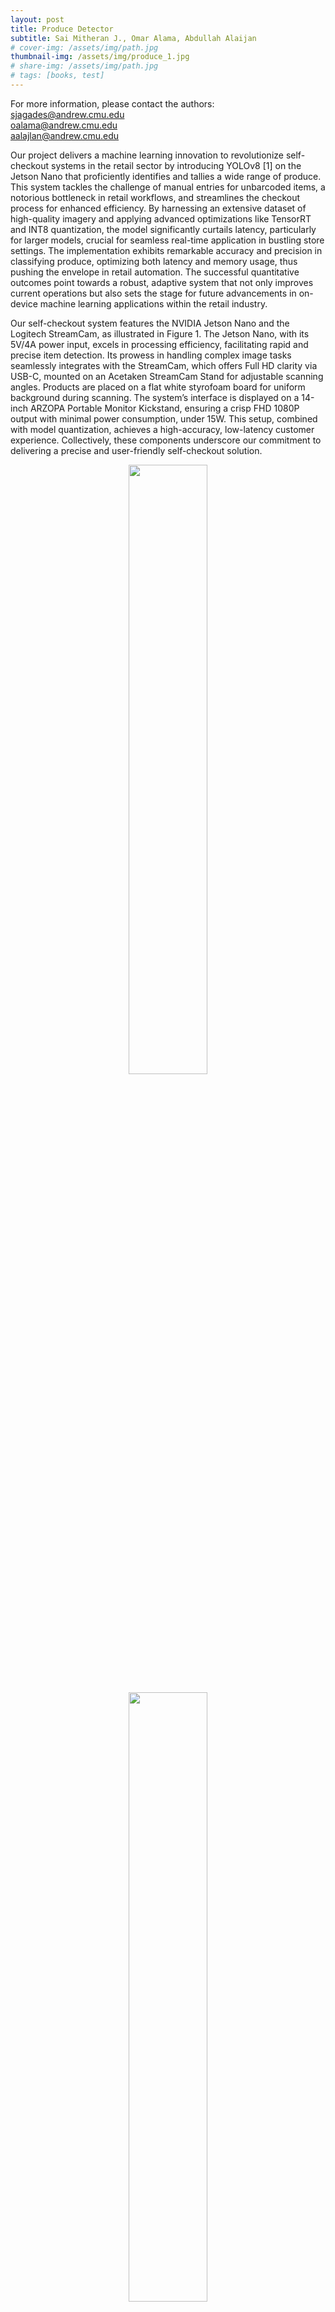 ```yaml
---
layout: post
title: Produce Detector
subtitle: Sai Mitheran J., Omar Alama, Abdullah Alaijan
# cover-img: /assets/img/path.jpg
thumbnail-img: /assets/img/produce_1.jpg
# share-img: /assets/img/path.jpg
# tags: [books, test]
---
```

For more information, please contact the authors:  
sjagades@andrew.cmu.edu  
oalama@andrew.cmu.edu  
aalajlan@andrew.cmu.edu  

Our project delivers a machine learning innovation to revolutionize self-checkout systems in the retail sector by introducing YOLOv8 [1] on the Jetson Nano that proficiently identifies and tallies a wide range of produce. This system tackles the challenge of manual entries for unbarcoded items, a notorious bottleneck in retail workflows, and streamlines the checkout process for enhanced efficiency. By harnessing an extensive dataset of high-quality imagery and applying advanced optimizations like TensorRT and INT8 quantization, the model significantly curtails latency, particularly for larger models, crucial for seamless real-time application in bustling store settings. The implementation exhibits remarkable accuracy and precision in classifying produce, optimizing both latency and memory usage, thus pushing the envelope in retail automation. The successful quantitative outcomes point towards a robust, adaptive system that not only improves current operations but also sets the stage for future advancements in on-device machine learning applications within the retail industry.  

Our self-checkout system features the NVIDIA Jetson Nano and the Logitech StreamCam, as illustrated in Figure 1. The Jetson Nano, with its 5V/4A power input, excels in processing efficiency, facilitating rapid and precise item detection. Its prowess in handling complex image tasks seamlessly integrates with the StreamCam, which offers Full HD clarity via USB-C, mounted on an Acetaken StreamCam Stand for adjustable scanning angles. Products are placed on a flat white styrofoam board for uniform background during scanning. The system’s interface is displayed on a 14-inch ARZOPA Portable Monitor Kickstand, ensuring a crisp FHD 1080P output with minimal power consumption, under 15W. This setup, combined with model quantization, achieves a high-accuracy, low-latency customer experience. Collectively, these components underscore our commitment to delivering a precise and user-friendly self-checkout solution. 
<p align="center"> <img src="/mbed-dl/assets/img/produce_2.jpg" width="50%" height="50%"> </p>
<p align="center"> <img src="/mbed-dl/assets/img/produce_3.jpg" width="50%" height="50%"> </p>
<p align="center"> <img src="/mbed-dl/assets/img/produce_4.jpg" width="50%" height="50%"> </p>
<p align="center"> <img src="/mbed-dl/assets/img/produce_5.jpg" width="50%" height="50%"> </p>
<p align="center"> <img src="/mbed-dl/assets/img/produce_6.jpg" width="50%" height="50%"> </p>